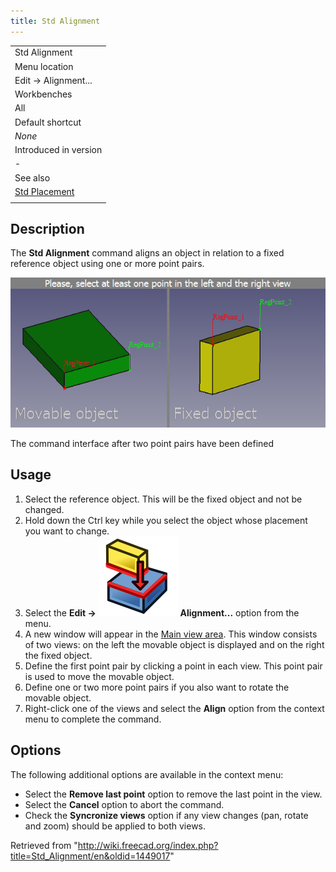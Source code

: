 ```yaml
---
title: Std Alignment
---
```


|                                                 |
| ----------------------------------------------- |
| Std Alignment                                   |
| Menu location                                   |
| Edit → Alignment...                             |
| Workbenches                                     |
| All                                             |
| Default shortcut                                |
| _None_                                          |
| Introduced in version                           |
| -                                               |
| See also                                        |
| [Std Placement](/Std_Placement "Std Placement") |
|                                                 |

## Description

The **Std Alignment** command aligns an object in relation to a fixed reference object using one or more point pairs.

![](/src/assets/images/Std_Alignment_example.png)

The command interface after two point pairs have been defined

## Usage

1. Select the reference object. This will be the fixed object and not be changed.
2. Hold down the Ctrl key while you select the object whose placement you want to change.
3. Select the **Edit → ![](/src/assets/images/Std_Alignment.svg) Alignment...** option from the menu.
4. A new window will appear in the [Main view area](/Main_view_area "Main view area"). This window consists of two views: on the left the movable object is displayed and on the right the fixed object.
5. Define the first point pair by clicking a point in each view. This point pair is used to move the movable object.
6. Define one or two more point pairs if you also want to rotate the movable object.
7. Right-click one of the views and select the **Align** option from the context menu to complete the command.

## Options

The following additional options are available in the context menu:

- Select the **Remove last point** option to remove the last point in the view.
- Select the **Cancel** option to abort the command.
- Check the **Syncronize views** option if any view changes (pan, rotate and zoom) should be applied to both views.

Retrieved from "<http://wiki.freecad.org/index.php?title=Std_Alignment/en&oldid=1449017>"

